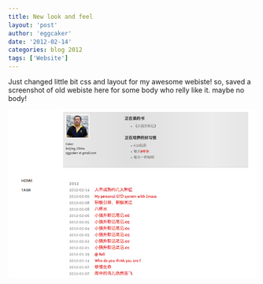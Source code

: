 ```yaml
---
title: New look and feel 
layout: 'post'
author: 'eggcaker'
date: '2012-02-14'
categories: blog 2012
tags: ['Website']
---
```



Just changed little bit css and layout for my awesome webiste! so, saved a
screenshot of old webiste here for some body who relly like it. maybe no body!

![looking and feel](/assets/articles/2012/02/old_website.png)

